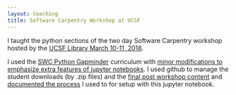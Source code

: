 ```yaml
---
layout: teaching
title: Software Carpentry Workshop at UCSF
---
```


I taught the python sections of the two day Software Carpentry workshop hosted by the [UCSF Library March 10-11, 2018](https://gboushey.github.io/2017-03-10-UCSF-Python/).  

I used the [SWC Python Gapminder](http://swcarpentry.github.io/python-novice-gapminder/) curriculum with [minor modifications to emphasize extra features of jupyter notebooks](http://sarahmbrown.org/python-novice-gapminder/).  I used github to manage the student downloads (by .zip files) and the [final post workshop content](https://github.com/brownsarahm/python-novice-gapminder-files/tree/ucsfpostworkshop) and [documented the process](https://github.com/brownsarahm/python-novice-gapminder-files/blob/master/instructor_resources/create_workshop_branch.ipynb) I used to for setup with this jupyter notebook.  
